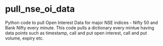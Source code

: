# pull_nse_oi_data
Python code to pull Open Interest Data for major NSE indices - Nifty 50 and Bank Nifty every minute.
This code pulls a dictionary every mintue having data points such as timestamp, call and put open interest, call and put volume, expiry etc.
